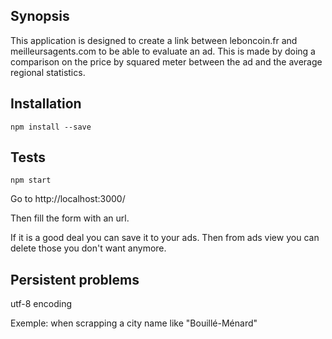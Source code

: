 ## Synopsis

This application is designed to create a link between leboncoin.fr and meilleursagents.com to be able to evaluate an ad. This is made by doing a comparison on the price by squared meter between the ad and the average regional statistics.

## Installation

```shell
npm install --save 
```

## Tests

```shell
npm start
```

Go to http://localhost:3000/

Then fill the form with an url.

If it is a good deal you can save it to your ads. Then from ads view you can delete those you don't want anymore.

## Persistent problems

utf-8 encoding

Exemple: when scrapping a city name like "Bouillé-Ménard"